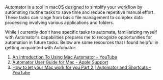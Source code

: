 Automator is a tool in macOS designed to simplify your workflow by automating routine tasks to save time and reduce repetitive manual effort. These tasks can range from basic file management to complex data processing involving various applications and folders.

While I currently don't have specific tasks to automate, familiarizing myself with Automator's capabilities prepares me to recognize opportunities for automation in future tasks. Below are some resources that I found helpful in getting acquainted with Automator:

1. [An Introduction To Using Mac Automator - YouTube](https://www.youtube.com/watch?v=BTmZOh1GI3U)
2. [Automator User Guide for Mac - Apple Support](https://support.apple.com/guide/automator/welcome/mac)
3. [How to let your Mac work for you Part 2 | Automator and Shortcuts - YouTube](https://www.youtube.com/watch?v=6FNcQKEuyuc)